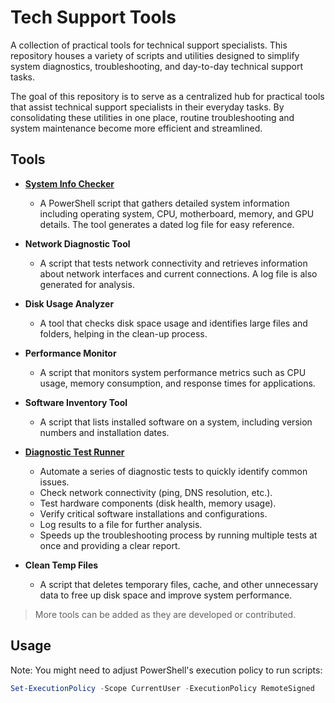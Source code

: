 # Tech Support Tools

A collection of practical tools for technical support specialists. This repository houses a variety of scripts and utilities designed to simplify system diagnostics, troubleshooting, and day-to-day technical support tasks.

The goal of this repository is to serve as a centralized hub for practical tools that assist technical support specialists in their everyday tasks. By consolidating these utilities in one place, routine troubleshooting and system maintenance become more efficient and streamlined.

## Tools

- [**System Info Checker**](https://github.com/poncardasm/tech-support-tools/tree/main/system-info-checker)

  - A PowerShell script that gathers detailed system information including operating system, CPU, motherboard, memory, and GPU details. The tool generates a dated log file for easy reference.

- **Network Diagnostic Tool**

  - A script that tests network connectivity and retrieves information about network interfaces and current connections. A log file is also generated for analysis.

- **Disk Usage Analyzer**

  - A tool that checks disk space usage and identifies large files and folders, helping in the clean-up process.

- **Performance Monitor**

  - A script that monitors system performance metrics such as CPU usage, memory consumption, and response times for applications.

- **Software Inventory Tool**

  - A script that lists installed software on a system, including version numbers and installation dates.

- [**Diagnostic Test Runner**](#)

  - Automate a series of diagnostic tests to quickly identify common issues.
  - Check network connectivity (ping, DNS resolution, etc.).
  - Test hardware components (disk health, memory usage).
  - Verify critical software installations and configurations.
  - Log results to a file for further analysis.
  - Speeds up the troubleshooting process by running multiple tests at once and providing a clear report.

- **Clean Temp Files**
  - A script that deletes temporary files, cache, and other unnecessary data to free up disk space and improve system performance.

> More tools can be added as they are developed or contributed.

## Usage

Note: You might need to adjust PowerShell's execution policy to run scripts:

```powershell
Set-ExecutionPolicy -Scope CurrentUser -ExecutionPolicy RemoteSigned
```
